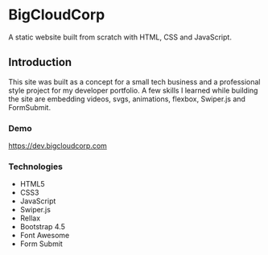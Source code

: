 # BigCloudCorp 

A static website built from scratch with HTML, CSS and JavaScript.

## Introduction

This site was built as a concept for a small tech business and a 
professional style project for my developer portfolio. A few skills
I learned while building the site are embedding videos, svgs, animations, 
flexbox, Swiper.js and FormSubmit.

### Demo
https://dev.bigcloudcorp.com

### Technologies
* HTML5
* CSS3
* JavaScript
* Swiper.js
* Rellax
* Bootstrap 4.5
* Font Awesome
* Form Submit